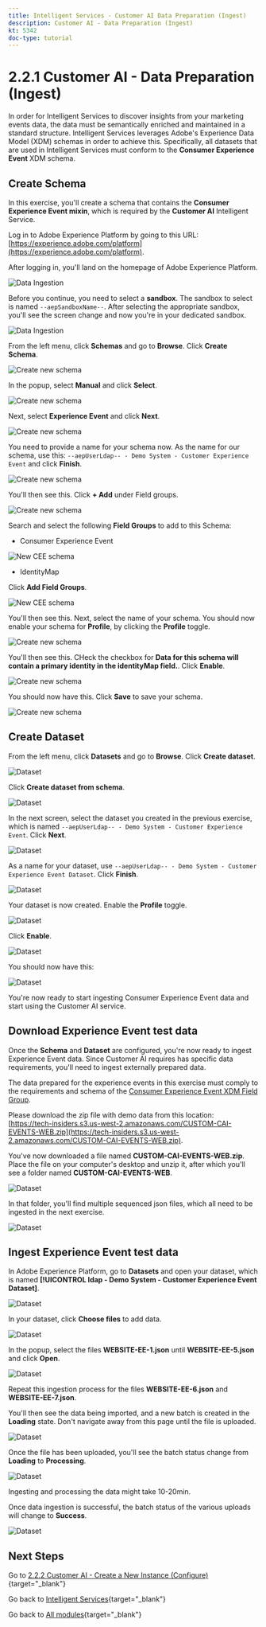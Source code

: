 ```yaml
---
title: Intelligent Services - Customer AI Data Preparation (Ingest)
description: Customer AI - Data Preparation (Ingest)
kt: 5342
doc-type: tutorial
---
```

# 2.2.1 Customer AI - Data Preparation (Ingest)

In order for Intelligent Services to discover insights from your marketing events data, the data must be semantically enriched and maintained in a standard structure. Intelligent Services leverages Adobe's Experience Data Model (XDM) schemas in order to achieve this.
Specifically, all datasets that are used in Intelligent Services must conform to the **Consumer Experience Event** XDM schema.

## Create Schema

In this exercise, you'll create a schema that contains the **Consumer Experience Event mixin**, which is required by the **Customer AI** Intelligent Service.

Log in to Adobe Experience Platform by going to this URL: [https://experience.adobe.com/platform](https://experience.adobe.com/platform).

After logging in, you'll land on the homepage of Adobe Experience Platform.

![Data Ingestion](../../datacollection/dc1.2/images/home.png)

Before you continue, you need to select a **sandbox**. The sandbox to select is named ``--aepSandboxName--``. After selecting the appropriate sandbox, you'll see the screen change and now you're in your dedicated sandbox.

![Data Ingestion](../../datacollection/dc1.2/images/sb1.png)

From the left menu, click **Schemas** and go to **Browse**. Click **Create Schema**.

![Create new schema](./images/createschemabutton.png)

In the popup, select **Manual** and click **Select**.

![Create new schema](./images/schmanual.png)

Next, select **Experience Event** and click **Next**.

![Create new schema](./images/xdmee.png)

You need to provide a name for your schema now. As the name for our schema, use this: `--aepUserLdap-- - Demo System - Customer Experience Event` and click **Finish**.

![Create new schema](./images/schname.png)

You'll then see this. Click **+ Add** under Field groups.

![Create new schema](./images/xdmee1.png)

Search and select the following **Field Groups** to add to this Schema:

- Consumer Experience Event

![New CEE schema](./images/cee1.png)

- IdentityMap

Click **Add Field Groups**.

![New CEE schema](./images/cee2.png)

You'll then see this. Next, select the name of your schema. You should now enable your schema for **Profile**, by clicking the **Profile** toggle.

![Create new schema](./images/xdmee3.png)

You'll then see this. CHeck the checkbox for **Data for this schema will contain a primary identity in the identityMap field.**. Click **Enable**.

![Create new schema](./images/xdmee4.png)

You should now have this. Click **Save** to save your schema.

![Create new schema](./images/xdmee5.png)

## Create Dataset

From the left menu, click **Datasets** and go to **Browse**. Click **Create dataset**.

![Dataset](./images/createds.png)

Click **Create dataset from schema**.

![Dataset](./images/createdatasetfromschema.png)

In the next screen, select the dataset you created in the previous exercise, which is named `--aepUserLdap-- - Demo System - Customer Experience Event`. Click **Next**.

![Dataset](./images/createds1.png)

As a name for your dataset, use `--aepUserLdap-- - Demo System - Customer Experience Event Dataset`. Click **Finish**.

![Dataset](./images/createds2.png)

Your dataset is now created. Enable the **Profile** toggle.

![Dataset](./images/createds3.png)

Click **Enable**.

![Dataset](./images/createds4.png)

You should now have this:

![Dataset](./images/createds5.png)

You're now ready to start ingesting Consumer Experience Event data and start using the Customer AI service.

## Download Experience Event test data

Once the **Schema** and **Dataset** are configured, you're now ready to ingest Experience Event data. Since Customer AI requires has specific data requirements, you'll need to ingest externally prepared data.

The data prepared for the experience events in this exercise must comply to the requirements and schema of the [Consumer Experience Event XDM Field Group](https://github.com/adobe/xdm/blob/797cf4930d5a80799a095256302675b1362c9a15/docs/reference/context/experienceevent-consumer.schema.md).

Please download the zip file with demo data from this location: [https://tech-insiders.s3.us-west-2.amazonaws.com/CUSTOM-CAI-EVENTS-WEB.zip](https://tech-insiders.s3.us-west-2.amazonaws.com/CUSTOM-CAI-EVENTS-WEB.zip).

You've now downloaded a file named **CUSTOM-CAI-EVENTS-WEB.zip**. Place the file on your computer's desktop and unzip it, after which you'll see a folder named **CUSTOM-CAI-EVENTS-WEB**. 

![Dataset](./images/ingest.png)

In that folder, you'll find multiple sequenced json files, which all need to be ingested in the next exercise.

![Dataset](./images/ingest1a.png)

## Ingest Experience Event test data

In Adobe Experience Platform, go to **Datasets** and open your dataset, which is named **[!UICONTROL ldap - Demo System - Customer Experience Event Dataset]**.

![Dataset](./images/ingest1.png)

In your dataset, click **Choose files** to add data.

![Dataset](./images/ingest2.png)

In the popup, select the files **WEBSITE-EE-1.json** until **WEBSITE-EE-5.json** and click **Open**.

![Dataset](./images/ingest3.png)

Repeat this ingestion process for the files **WEBSITE-EE-6.json** and **WEBSITE-EE-7.json**.

You'll then see the data being imported, and a new batch is created in the **Loading** state. Don't navigate away from this page until the file is uploaded.

![Dataset](./images/ingest4.png) 

Once the file has been uploaded, you'll see the batch status change from **Loading** to **Processing**.

![Dataset](./images/ingest5.png)

Ingesting and processing the data might take 10-20min.

Once data ingestion is successful, the batch status of the various uploads will change to **Success**.

![Dataset](./images/ingest7.png)

## Next Steps

Go to [2.2.2 Customer AI - Create a New Instance (Configure)](./ex2.md){target="_blank"}

Go back to [Intelligent Services](./intelligent-services.md){target="_blank"}

Go back to [All modules](./../../../../overview.md){target="_blank"}